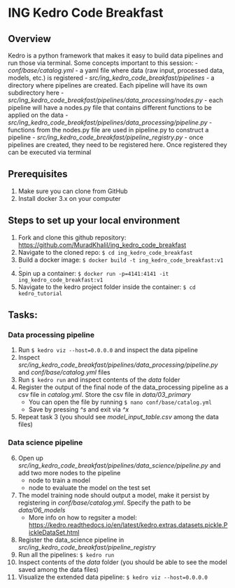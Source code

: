 # ING Kedro Code Breakfast

## Overview
Kedro is a python framework that makes it easy to build data pipelines and run those via terminal. Some concepts important to this session:
    - *conf/base/catalog.yml* - a yaml file where data (raw input, processed data, models, etc.) is registered
    - *src/ing_kedro_code_breakfast/pipelines* - a directory where pipelines are created. Each pipeline will have its own subdirectory here
    - *src/ing_kedro_code_breakfast/pipelines/data_processing/nodes.py* - each pipeline will have a nodes.py file that contains different functions to be applied on the data
    - *src/ing_kedro_code_breakfast/pipelines/data_processing/pipeline.py* - functions from the nodes.py file are used in pipeline.py to construct a pipeline
    - *src/ing_kedro_code_breakfast/pipeline_registry.py* - once pipelines are created, they need to be registered here. Once registered they can be executed via terminal


## Prerequisites
1. Make sure you can clone from GitHub
2. Install docker 3.x on your computer


## Steps to set up your local environment
1. Fork and clone this github repository: https://github.com/MuradKhalil/ing_kedro_code_breakfast
2. Navigate to the cloned repo: `$ cd ing_kedro_code_breakfast`
3. Build a docker image: `$ docker build -t ing_kedro_code_breakfast:v1 .`
4. Spin up a container: `$ docker run -p=4141:4141 -it ing_kedro_code_breakfast:v1`
5. Navigate to the kedro project folder inside the container: `$ cd kedro_tutorial`


## Tasks:
### Data processing pipeline
1. Run `$ kedro viz --host=0.0.0.0` and inspect the data pipeline
2. Inspect *src/ing_kedro_code_breakfast/pipelines/data_processing/pipeline.py* and *conf/base/catalog.yml* files
3. Run `$ kedro run` and inspect contents of the *data* folder
4. Register the output of the final node of the data_processing pipeline as a csv file in *catalog.yml*. Store the csv file in *data/03_primary*
    - You can open the file by running `$ nano conf/base/catalog.yml`
    - Save by pressing *^s* and exit via *^x*
5. Repeat task 3 (you should see *model_input_table.csv* among the data files)

### Data science pipeline
6. Open up *src/ing_kedro_code_breakfast/pipelines/data_science/pipeline.py* and add two more nodes to the pipeline
    - node to train a model
    - node to evaluate the model on the test set
7. The model training node should output a model, make it persist by registering in *conf/base/catalog.yml*. Specify the path to be *data/06_models*
    - More info on how to regsiter a model: https://kedro.readthedocs.io/en/latest/kedro.extras.datasets.pickle.PickleDataSet.html
8. Register the data_science pipeline in *src/ing_kedro_code_breakfast/pipeline_registry*
9. Run all the pipelines: `$ kedro run`
10. Inspect contents of the *data* folder (you should be able to see the model saved among the data files)
11. Visualize the extended data pipeline: `$ kedro viz --host=0.0.0.0`